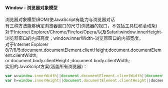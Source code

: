 #### Window - 浏览器对象模型
浏览器对象模型(BOM)使JavaScript有能力与浏览器对话<br>
有三种方法能够确定浏览器窗口的尺寸(浏览器的视口，不包括工具栏和滚动条)<br>
对于Internet Explorer/Chrome/Firefox/Opera/以及Safari:window.innerHeight-浏览器窗口的内部高度；window.innerWidth-浏览器窗口的内部宽度。<br>
对于Internet Explorer 8/7/6/5:document.documentElement.clientHeight;document.documentElement.clientWidth;<br>
or document.body.clientHeight ;document.body.clientWidth;<br>
实用的JavaScript方案(涵盖所有浏览器)：
```javascript
var w=window.innerWidth||document.documentElement.clientWidth||document.body.clientWidth;
var h=window.innerHeight||document.documentElement.clientHeight||docment.body.clientHeight;
```
